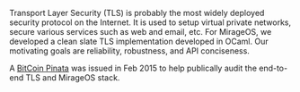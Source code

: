 Transport Layer Security (TLS) is probably the most widely deployed security
protocol on the Internet. It is used to setup virtual private networks, secure
various services such as web and email, etc. For MirageOS, we developed a clean
slate TLS implementation developed in OCaml. Our motivating goals are
reliability, robustness, and API conciseness.

A [BitCoin Pinata](http://ownme.ipredator.se/) was issued in Feb 2015 to help
publically audit the end-to-end TLS and MirageOS stack.

